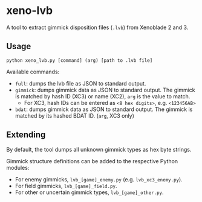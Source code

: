 # xeno-lvb

A tool to extract gimmick disposition files (`.lvb`) from Xenoblade 2 and 3.

## Usage

```
python xeno_lvb.py [command] (arg) [path to .lvb file]
```

Available commands:

* `full`: dumps the lvb file as JSON to standard output.
* `gimmick`: dumps gimmick data as JSON to standard output. The gimmick is matched by hash ID (XC3) or name (XC2), `arg` is the value to match.
  * For XC3, hash IDs can be entered as `<8 hex digits>`, e.g. `<123456AB>`
* `bdat`: dumps gimmick data as JSON to standard output. The gimmick is matched by its hashed BDAT ID. (`arg`, XC3 only)

## Extending

By default, the tool dumps all unknown gimmick types as hex byte strings.

Gimmick structure definitions can be added to the respective Python modules:

* For enemy gimmicks, `lvb_[game]_enemy.py` (e.g. `lvb_xc3_enemy.py`).
* For field gimmicks, `lvb_[game]_field.py`.
* For other or uncertain gimmick types, `lvb_[game]_other.py`.
